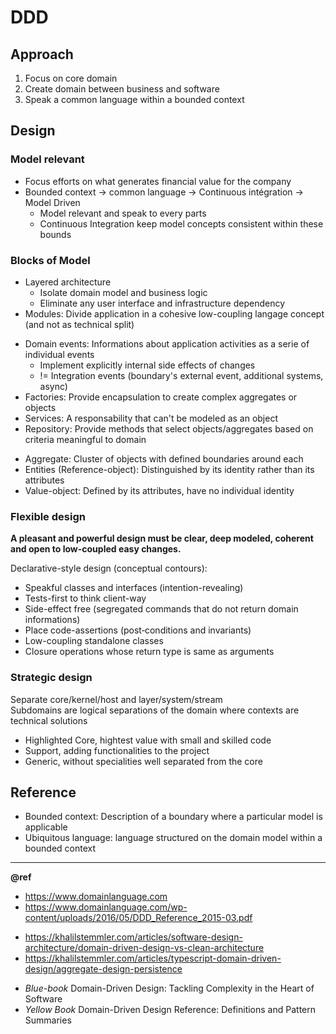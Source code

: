 DDD
===

Approach
--------
1. Focus on core domain
2. Create domain between business and software
3. Speak a common language within a bounded context

Design
------
### Model relevant
- Focus efforts on what generates financial value for the company
- Bounded context -> common language -> Continuous intégration -> Model Driven
  * Model relevant and speak to every parts 
  * Continuous Integration keep model concepts consistent within these bounds

### Blocks of Model
- Layered architecture
  * Isolate domain model and business logic
  * Eliminate any user interface and infrastructure dependency
- Modules: Divide application in a cohesive low-coupling langage concept (and not as technical split)

+ Domain events: Informations about application activities as a serie of individual events
  - Implement explicitly internal side effects of changes 
  - != Integration events (boundary's external event, additional systems, async)
+ Factories: Provide encapsulation to create complex aggregates or objects
+ Services: A responsability that can't be modeled as an object
+ Repository: Provide methods that select objects/aggregates based on criteria meaningful to domain

- Aggregate: Cluster of objects with defined boundaries around each
- Entities (Reference-object): Distinguished by its identity rather than its attributes
- Value-object: Defined by its attributes, have no individual identity 

### Flexible design
**A pleasant and powerful design must be clear, deep modeled, coherent and open to low-coupled easy changes.**  

Declarative-style design (conceptual contours):  
- Speakful classes and interfaces (intention-revealing)
- Tests-first to think client-way
- Side-effect free (segregated commands that do not return domain informations)
- Place code-assertions (post‐conditions and invariants)
- Low-coupling standalone classes
- Closure operations whose return type is same as arguments

### Strategic design
Separate core/kernel/host and layer/system/stream  
Subdomains are logical separations of the domain where contexts are technical solutions
- Highlighted Core, hightest value with small and skilled code
- Support, adding functionalities to the project
- Generic, without specialities well separated from the core

Reference
---------
- Bounded context: Description of a boundary where a particular model is applicable
- Ubiquitous language: language structured on the domain model within a bounded context  

---
**@ref**  
- https://www.domainlanguage.com
- https://www.domainlanguage.com/wp-content/uploads/2016/05/DDD_Reference_2015-03.pdf

* https://khalilstemmler.com/articles/software-design-architecture/domain-driven-design-vs-clean-architecture
* https://khalilstemmler.com/articles/typescript-domain-driven-design/aggregate-design-persistence

+ _Blue-book_ Domain-Driven Design: Tackling Complexity in the Heart of Software
+ _Yellow Book_ Domain-Driven Design Reference: Definitions and Pattern Summaries

